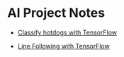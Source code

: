 # AI Project Notes

* [Classify hotdogs with TensorFlow](https://wroscoe.github.io/keras-lane-following-autopilot.html)

* [Line Following with TensorFlow](https://wroscoe.github.io/keras-lane-following-autopilot.html)